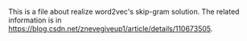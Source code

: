 This is a file about realize word2vec's skip-gram solution.
The related information is in https://blog.csdn.net/znevegiveup1/article/details/110673505.
